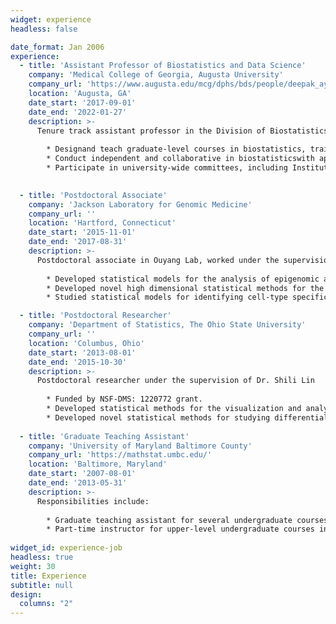 ```yaml
---
widget: experience
headless: false

date_format: Jan 2006
experience:
  - title: 'Assistant Professor of Biostatistics and Data Science'
    company: 'Medical College of Georgia, Augusta University'
    company_url: 'https://www.augusta.edu/mcg/dphs/bds/people/deepak_ayyala.php'
    location: 'Augusta, GA'
    date_start: '2017-09-01'
    date_end: '2022-01-27'
    description: >-
      Tenure track assistant professor in the Division of Biostatistics and Data Science in the Department of Population Health Sciences. Responsibilities include
      
        * Designand teach graduate-level courses in biostatistics, train graduate students and guide PhD dissertations
        * Conduct independent and collaborative in biostatisticswith applications in publichealth and genomics
        * Participate in university-wide committees, including Institutional Review Board (IRB)
    

  - title: 'Postdoctoral Associate'
    company: 'Jackson Laboratory for Genomic Medicine'
    company_url: ''
    location: 'Hartford, Connecticut'
    date_start: '2015-11-01'
    date_end: '2017-08-31'
    description: >-
      Postdoctoral associate in Ouyang Lab, worked under the supervision of Dr. Zhengqing Ouyang.
      
        * Developed statistical models for the analysis of epigenomic and transcriptomic data
        * Developed novel high dimensional statistical methods for the analysis of RNA methylation data to study the impact of Zika virus
        * Studied statistical models for identifying cell-type specific genes using single-cell RNA-seq data

  - title: 'Postdoctoral Researcher'
    company: 'Department of Statistics, The Ohio State University'
    company_url: ''
    location: 'Columbus, Ohio'
    date_start: '2013-08-01'
    date_end: '2015-10-30'
    description: >-
      Postdoctoral researcher under the supervision of Dr. Shili Lin
      
        * Funded by NSF-DMS: 1220772 grant.
        * Developed statistical methods for the visualization and analysis of complex metagenomic data
        * Developed novel statistical methods for studying differential methylation in ovarian and breast cancer
    
  - title: 'Graduate Teaching Assistant'
    company: 'University of Maryland Baltimore County'
    company_url: 'https://mathstat.umbc.edu/'
    location: 'Baltimore, Maryland'
    date_start: '2007-08-01'
    date_end: '2013-05-31'
    description: >-
      Responsibilities include:
      
        * Graduate teaching assistant for several undergraduate courses in the College of Natural and Mathematical Sciences, UMBC.
        * Part-time instructor for upper-level undergraduate courses in summer and winter sessions
   
widget_id: experience-job
headless: true
weight: 30
title: Experience
subtitle: null
design:
  columns: "2"
---
```

